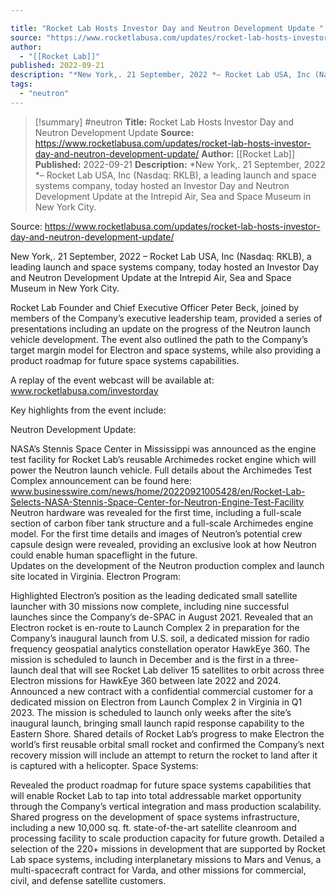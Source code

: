 ```yaml
---

title: "Rocket Lab Hosts Investor Day and Neutron Development Update "
source: "https://www.rocketlabusa.com/updates/rocket-lab-hosts-investor-day-and-neutron-development-update/"
author:
  - "[[Rocket Lab]]"
published: 2022-09-21
description: "*New York,. 21 September, 2022 *– Rocket Lab USA, Inc (Nasdaq: RKLB), a leading launch and space systems company, today hosted an Investor Day and Neutron Development Update at the Intrepid Air, Sea and Space Museum in New York City."
tags:
  - "neutron"
---
```

>[!summary]
#neutron
**Title:** Rocket Lab Hosts Investor Day and Neutron Development Update 
**Source:** https://www.rocketlabusa.com/updates/rocket-lab-hosts-investor-day-and-neutron-development-update/
**Author:** [[Rocket Lab]]
**Published:** 2022-09-21
**Description:** *New York,. 21 September, 2022 *– Rocket Lab USA, Inc (Nasdaq: RKLB), a leading launch and space systems company, today hosted an Investor Day and Neutron Development Update at the Intrepid Air, Sea and Space Museum in New York City.

Source: https://www.rocketlabusa.com/updates/rocket-lab-hosts-investor-day-and-neutron-development-update/

New York,. 21 September, 2022 – Rocket Lab USA, Inc (Nasdaq: RKLB), a leading launch and space systems company, today hosted an Investor Day and Neutron Development Update at the Intrepid Air, Sea and Space Museum in New York City. 

Rocket Lab Founder and Chief Executive Officer Peter Beck, joined by members of the Company’s executive leadership team, provided a series of presentations including an update on the progress of the Neutron launch vehicle development. The event also outlined the path to the Company’s target margin model for Electron and space systems, while also providing a product roadmap for future space systems capabilities. 

A replay of the event webcast will be available at: www.rocketlabusa.com/investorday

Key highlights from the event include:

 Neutron Development Update:

NASA’s Stennis Space Center in Mississippi was announced as the engine test facility for Rocket Lab’s reusable Archimedes rocket engine which will power the Neutron launch vehicle. Full details about the Archimedes Test Complex announcement can be found here: www.businesswire.com/news/home/20220921005428/en/Rocket-Lab-Selects-NASA-Stennis-Space-Center-for-Neutron-Engine-Test-Facility
Neutron hardware was revealed for the first time, including a full-scale section of carbon fiber tank structure and a full-scale Archimedes engine model.
For the first time details and images of Neutron’s potential crew capsule design were revealed, providing an exclusive look at how Neutron could enable human spaceflight in the future.  
Updates on the development of the Neutron production complex and launch site located in Virginia.
Electron Program:

Highlighted Electron’s position as the leading dedicated small satellite launcher with 30 missions now complete, including nine successful launches since the Company’s de-SPAC in August 2021.
Revealed that an Electron rocket is en-route to Launch Complex 2 in preparation for the Company’s inaugural launch from U.S. soil, a dedicated mission for radio frequency geospatial analytics constellation operator HawkEye 360. The mission is scheduled to launch in December and is the first in a three-launch deal that will see Rocket Lab deliver 15 satellites to orbit across three Electron missions for HawkEye 360 between late 2022 and 2024.
Announced a new contract with a confidential commercial customer for a dedicated mission on Electron from Launch Complex 2 in Virginia in Q1 2023. The mission is scheduled to launch only weeks after the site’s inaugural launch, bringing small launch rapid response capability to the Eastern Shore.
Shared details of Rocket Lab’s progress to make Electron the world’s first reusable orbital small rocket and confirmed the Company’s next recovery mission will include an attempt to return the rocket to land after it is captured with a helicopter.
Space Systems:

Revealed the product roadmap for future space systems capabilities that will enable Rocket Lab to tap into total addressable market opportunity through the Company’s vertical integration and mass production scalability.
Shared progress on the development of space systems infrastructure, including a new 10,000 sq. ft. state-of-the-art satellite cleanroom and processing facility to scale production capacity for future growth.
Detailed a selection of the 220+ missions in development that are supported by Rocket Lab space systems, including interplanetary missions to Mars and Venus, a multi-spacecraft contract for Varda, and other missions for commercial, civil, and defense satellite customers.